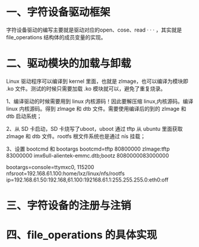 # 一、字符设备驱动框架
字符设备驱动的编写主要就是驱动对应的open、cose、read · · · ，其实就是file_operations 结构体的成员变量的实现。

# 二、驱动模块的加载与卸载
Linux 驱动程序可以编译到 kernel 里面，也就是 zlmage，也可以编译为模块即 .ko 文件。测试的时候只需要加载 .ko 模块就可以，避免了重复烧录。

1、编译驱动的时候需要用到 linux 内核源码！因此要解压缩 linux,内核源码。编译 linux 内核源码。得到 zlmage 和 dtb 文件。需要使用编译后的到的 zlmage 和 dtb 启动系统；

2、从 SD 卡启动，SD 卡烧写了uboot，uboot 通过 tftp 从 ubuntu 里面获取 zlmage 和 dtb 文件。rootfs 根文件系统也是通过 nís 挂载；

3、设置 bootcmd 和 bootargs 
bootcmd=tftp 80800000 zlmage:tftp 83000000 imx6ull-alientek-emmc.dtb;bootz 8080000083000000

bootargs=console=ttymxc0, 115200 nfsroot=192.168.61.100:home/lxz/linux/nfs/rootfs ip=192.168.61.50:192.168,61.100:192168.61.1:255.255.255.0:eth0:off






# 三、字符设备的注册与注销



# 四、file_operations 的具体实现
<!--stackedit_data:
eyJoaXN0b3J5IjpbLTczNDI1ODkyNywtMTM0NzQ2MTUyMCwtMj
A4ODc0NjYxMl19
-->